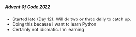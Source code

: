 ##### Advent Of Code 2022
- Started late (Day 12). Will do two or three daily to catch up.
- Doing this because i want to learn Python
- Certainly not idiomatic. I'm learning